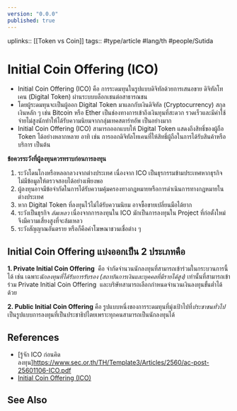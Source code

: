 ```yaml
---
version: "0.0.0"
published: true
---
```

uplinks:: [[Token vs Coin]]
tags:: #type/article #lang/th #people/Sutida

# Initial Coin Offering (ICO)
-  Initial Coin Offering (ICO) คือ การระดมทุนในรูปแบบดิจิทัลด้วยการเสนอขาย ดิจิทัลโทเคน (Digital Token) ผ่านระบบบล็อกเชนต่อสาธารณชน 
- โดยผู้ระดมทุนจะเป็นผู้ออก Digital Token มาแลกกับเงินดิจิทัล (Cryptocurrency) สกุลเงินหลัก ๆ เช่น Bitcoin หรือ Ether เป็นช่องทางการเข้าถึงเงินทุนที่สะดวก รวดเร็วและมีค่าใช้จ่ายไม่สูงนักทำให้ได้รับความนิยมจากกลุ่มเทคสตาร์ทอัพ เป็นอย่างมาก
- Initial Coin Offering (ICO) สามารถออกแบบให้ Digital Token แสดงถึงสิทธิ์ของผู้ถือ Token ได้อย่างหลากหลาย อาทิ เช่น การออกดิจิทัลโทเคนที่ให้สิทธิ์ผู้ถือในการได้รับสินค้าหรือบริการ เป็นต้น

**ข้อควรระวังที่ผู้ลงทุนควรทราบก่อนการลงทุน**
1. ระวังโดนโกงหรือหลอกลวงจากต่างประเทศ เนื่องจาก ICO เป็นธุรกรรมข้ามประเทศหากธุรกิจไม่มีข้อมูลให้ตรวจสอบได้อย่างเพียงพอ
2. ผู้ลงทุนอาจมีข้อจำกัดในการได้รับความคุ้มครองทางกฎหมายหรือการดำเนินการทางกฎหมายในต่างประเทศ
3. หาก Digital Token ที่ลงทุนไว้ไม่ได้รับความนิยม อาจซื้อขายเปลี่ยนมือได้ยาก
4. ระวังเป็นธุรกิจ *ล้มเหลว* เนื่องจากการลงทุนใน ICO มักเป็นการลงทุนใน Project ที่ก่อตั้งใหม่ จึงมีความเสี่ยงสูงที่จะล้มเหลว
5. ระวังสัญญาณอันตราย หรือก็คือคำโฆษณาชวนเชื่อต่าง ๆ

## Initial Coin Offering แบ่งออกเป็น 2 ประเภทคือ 
**1. Private Initial Coin Offering**  คือ จำกัดจำนวนนักลงทุนที่สามารถเข้าร่วมในกระบวนการนี้ได้ เช่น เฉพาะ*นักลงทุนที่ได้รับการรับรอง (สถาบันการเงินและบุคคลที่มีรายได้สูง)* เท่านั้นที่สามารถเข้าร่วม Private Initial Coin Offering  และบริษัทสามารถเลือกกำหนดจำนวนเงินลงทุนขั้นต่ำได้ด้วย

**2. Public Initial Coin Offering** คือ รูปแบบหนึ่งของการระดมทุนที่มุ่งเป้าไปที่*ประชาชนทั่วไป*   เป็นรูปแบบการลงทุนที่เป็นประชาธิปไตยเพราะทุกคนสามารถเป็นนักลงทุนได้

## References
- [รู้จัก ICO ก่อนคิดลงทุน]https://www.sec.or.th/TH/Template3/Articles/2560/ac-post-25601106-ICO.pdf
- [Initial Coin Offering (ICO)](https://zipmex.com/th/glossary/ico/)

## See Also

